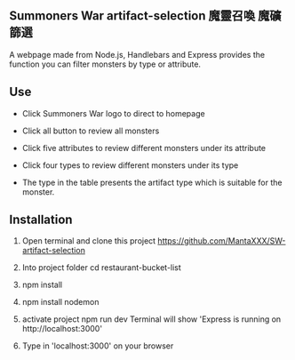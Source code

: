 ## Summoners War artifact-selection 魔靈召喚 魔礦篩選

A webpage made from Node.js, Handlebars and Express provides the function you can filter monsters by type or attribute.


## Use

* Click Summoners War logo to direct to homepage

* Click all button to review all monsters

* Click five attributes to review different monsters under its attribute

* Click four types to review different monsters under its type

* The type in the table presents the artifact type which is suitable for the monster.


## Installation 

1. Open terminal and clone this project
https://github.com/MantaXXX/SW-artifact-selection

2. Into project folder
cd restaurant-bucket-list

3. npm install

4. npm install nodemon

5. activate project
npm run dev
Terminal will show 'Express is running on http://localhost:3000'

6. Type in 'localhost:3000' on your browser




